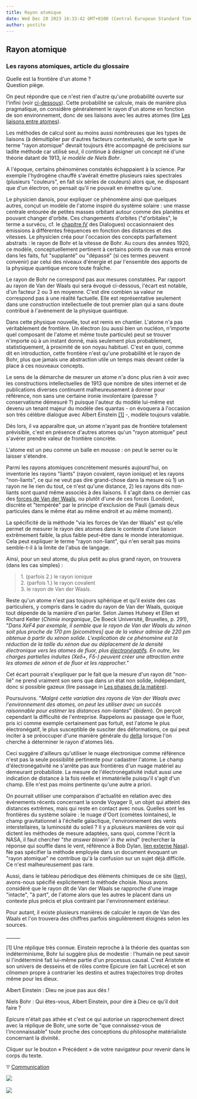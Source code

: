 ```yaml
---
title: Rayon atomique
date: Wed Dec 20 2023 16:33:42 GMT+0100 (Central European Standard Time)
author: postite
---
```


## Rayon atomique
### Les rayons atomiques, article du glossaire
 Quelle est la frontière d'un atome ?  
Question piège.

On peut répondre que ce n'est rien d'autre qu'une probabilité ouverte sur l'infini (voir [ci-dessous](rayonsatomiques.html#infini)). Cette probabilité se calcule, mais de manière plus pragmatique, on considère généralement le rayon d'un atome en fonction de son environnement, donc de ses liaisons avec les autres atomes (lire [Les liaisons entre atomes](liaisons.html)).

Les méthodes de calcul sont au moins aussi nombreuses que les types de liaisons (à démultiplier par d'autres facteurs contextuels), de sorte que le terme "rayon atomique" devrait toujours être accompagné de précisions sur ladite méthode car utilisé seul, il continue à désigner un concept né d'une théorie datant de 1913, _le modèle de Niels Bohr_.

A l'époque, certains phénomènes constatés échappaient à la science. Par exemple l'hydrogène chauffé s'avérait émettre plusieurs raies spectrales (plusieurs "couleurs", en fait six séries de couleurs) alors que, ne disposant que d'un électron, on pensait qu'il ne pouvait en émettre qu'une.

Le physicien danois, pour expliquer ce phénomène ainsi que quelques autres, conçut un modèle de l'atome inspiré du système solaire : une masse centrale entourée de petites masses orbitant autour comme des planètes et pouvant changer d'orbite. Ces changements d'orbites ("d'orbitales", le terme a survécu, cf. le [chapitre IV](chap04orbitales.html) des Dialogues) occasionnaient des émissions à différentes fréquences en fonction des distances et des vitesses. Le physicien créa pour l'occasion des concepts parfaitement abstraits : le rayon de Bohr et la vitesse de Bohr. Au cours des années 1920, ce modèle, conceptuellement pertinent à certains points de vue mais erroné dans les faits, fut "supplanté" ou "dépassé" (si ces termes peuvent convenir) par celui des niveaux d'énergie et par l'ensemble des apports de la physique quantique encore toute fraîche.

Le rayon de Bohr ne correspond pas aux mesures constatées. Par rapport au rayon de Van der Waals qui sera évoqué ci-dessous, l'écart est notable, d'un facteur 2 ou 3 en moyenne. C'est dire combien sa valeur ne correspond pas à une réalité factuelle. Elle est représentative seulement dans une construction intellectuelle de tout premier plan qui a sans doute contribué à l'avènement de la physique quantique.

Dans cette physique nouvelle, tout est remis en chantier. L'atome n'a pas véritablement de frontière. Un électron (ou aussi bien un nucléon, n'importe quel composant de l'atome et même toute particule) peut se trouver n'importe où à un instant donné, mais seulement plus probablement, statistiquement, à proximité de son noyau habituel. C'est en quoi, comme dit en introduction, cette frontière n'est qu'une probabilité et le rayon de Bohr, plus que jamais une abstraction utile un temps mais devant céder la place à ces nouveaux concepts.

Le sens de la démarche de mesurer un atome n'a donc plus rien à voir avec les constructions intellectuelles de 1913 que nombre de sites internet et de publications diverses continuent malheureusement à donner pour référence, non sans une certaine ironie involontaire (paresse ? conservatisme démesuré ?) puisque l'auteur du modèle lui-même est devenu un tenant majeur du modèle des quantas - on évoquera à l'occasion son très célèbre dialogue avec Albert Einstein [\[1\]](rayonsatomiques.html#note1) -, modèle toujours valable.

Dès lors, il va apparaître que, un atome n'ayant pas de frontière totalement prévisible, c'est en présence d'autres atomes qu'un "rayon atomique" peut s'avérer prendre valeur de frontière concrète.

L'atome est un peu comme un balle en mousse : on peut le serrer ou le laisser s'étendre.

Parmi les rayons atomiques concrètement mesurés aujourd'hui, on inventorie les rayons "liants" (rayon covalent, rayon ionique) et les rayons "non-liants", ce qui ne veut pas dire grand-chose dans la mesure où 1) un rayon ne lie rien du tout, ce n'est qu'une distance, 2) les rayons dits non-liants sont quand même associés à des liaisons. Il s'agit dans ce dernier cas des [forces de Van der Waals](liaisons.html#vanderwaals), ou plutôt d'une de ces forces (London), discrète et "tempérée" par le principe d'exclusion de Pauli (jamais deux particules dans le même état au même endroit et au même moment).

La spécificité de la méthode "via les forces de Van der Waals" est qu'elle permet de mesurer le rayon des atomes dans le contexte d'une liaison extrêmement faible, la plus faible peut-être dans le monde interatomique. Cela peut expliquer le terme "rayon non-liant", qui n'en serait pas moins semble-t-il à la limite de l'abus de langage.

Ainsi, pour un seul atome, du plus petit au plus grand rayon, on trouvera (dans les cas simples) :

> 1\. (parfois 2.) le rayon ionique  
> 2\. (parfois 1.) le rayon covalent  
> 3. le rayon de Van der Waals.

Reste qu'un atome n'est pas toujours sphérique et qu'il existe des cas particuliers, y compris dans le cadre du rayon de Van der Waals, quoique tout dépende de la manière d'en parler. Selon James Huheey et Ellen et Richard Keiter (_Chimie inorganique_, De Boeck Université, Bruxelles, p. 291), "_Dans XeF4 par exemple, il semble que le rayon de Van der Waals du xénon soit plus proche de 170 pm \[picomètres\] que de la valeur admise de 220 pm obtenue à partir du xénon solide. L'explication de ce phénomène est la réduction de la taille du xénon due au déplacement de la densité électronique vers les atomes de fluor, plus [électronégatifs](electronega.html). En outre, les charges partielles induites (Xeδ+, Fδ-) peuvent créer une attraction entre les atomes de xénon et de fluor et les rapprocher._"

Cet écart pourrait s'expliquer par le fait que la mesure d'un rayon dit "non-lié" ne prend vraiment son sens que dans un état non solide, indépendant, donc si possible gazeux (lire passage in [Les phases de la matière](gazliquidessolides.html#liaisons)).

Poursuivons. "_Malgré cette variation des rayons de Van der Waals avec l'environnement des atomes, on peut les utiliser avec un succès raisonnable pour estimer les distances non-liantes_" (_ibidem_). On perçoit cependant la difficulté de l'entreprise. Rappelons au passage que le fluor, pris ici comme exemple certainement pas fortuit, est l'atome le plus électronégatif, le plus susceptible de susciter des déformations, ce qui peut inciter à se préoccuper d'une manière générale du [delta](liaisons.html#delta) lorsque l'on cherche à déterminer le rayon d'atomes liés.

Ceci suggère d'ailleurs qu'utiliser le nuage électronique comme référence n'est pas la seule possibilité pertinente pour cadastrer l'atome. Le champ d'électronégativité ne s'arrête pas aux frontières d'un nuage matériel au demeurant probabiliste. La mesure de l'électronégativité induit aussi une indication de distance à la fois réelle et immatérielle puisqu'il s'agit d'un champ. Elle n'est pas moins pertinente qu'une autre a priori.

On pourrait utiliser une comparaison d'actualité en relation avec des événements récents concernant la sonde Voyager II, un objet qui atteint des distances extrêmes, mais qui reste en contact avec nous. Quelles sont les frontières du système solaire : le nuage d'Oort (comètes lointaines), le champ gravitationnel à l'échelle galactique, l'environnement des vents interstellaires, la luminosité du soleil ? Il y a plusieurs manières de voir qui dictent les méthodes de mesure adaptées, sans quoi, comme l'écrit la NASA, il faut chercher "_the answer blowin' in the wind_" (rechercher la réponse qui souffle dans le vent, référence à Bob Dylan, [lien externe Nasa](http://voyager.jpl.nasa.gov/)). Ne pas spécifier la méthode employée dans un document évoquant un "rayon atomique" ne contribue qu'à la confusion sur un sujet déjà difficile. Ce n'est malheureusement pas rare.

Aussi, dans le tableau périodique des éléments chimiques de ce site ([lien](annexe1.html)), avons-nous spécifié explicitement la méthode choisie. Nous avons considéré que le rayon dit de Van der Waals se rapproche d'une image "intacte", "à part", de l'atome alors que les autres le placent dans un contexte plus précis et plus contraint par l'environnement extérieur.

Pour autant, il existe plusieurs manières de calculer le rayon de Van des Waals et l'on trouvera des chiffres parfois singulièrement éloignés selon les sources.

\_\_\_\_\_\_

\[1\] Une réplique très connue. Einstein reproche à la théorie des quantas son indéterminisme, Bohr lui suggère plus de modestie : l'humain ne peut savoir si l'indéterminé fait lui-même partie d'un processus causal. C'est Aristote et son univers de desseins et de rôles contre Epicure (en fait Lucrèce) et son _clinamen_ propre à contrarier les destins et autres trajectoires trop droites même pour les dieux.

Albert Einstein : Dieu ne joue pas aux dés !

Niels Bohr : Qui êtes-vous, Albert Einstein, pour dire à Dieu ce qu'il doit faire ?

Epicure n'était pas athée et c'est ce qui autorise un rapprochement direct avec la réplique de Bohr, une sorte de "que connaissez-vous de l'inconnaissable" toute proche des conceptions du philosophe matérialiste concernant la divinité.

Cliquer sur le bouton « Précédent » de votre navigateur pour revenir dans le corps du texte.



![](images/flechebas.gif) [Communication](http://www.artrealite.com/annonceurs.htm) 

[![](https://cbonvin.fr/sites/regie.artrealite.com/visuels/campagne1.png)](index-2.html#20131014)

![](https://cbonvin.fr/sites/regie.artrealite.com/visuels/campagne2.png)